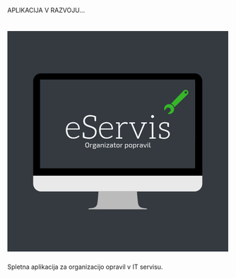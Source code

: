 APLIKACIJA V RAZVOJU...

# ![eServis](/eServis/WebContent/img/eServis.png) 
Spletna aplikacija za organizacijo opravil v IT servisu.
